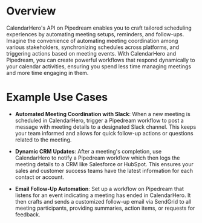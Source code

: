 # Overview

CalendarHero's API on Pipedream enables you to craft tailored scheduling experiences by automating meeting setups, reminders, and follow-ups. Imagine the convenience of automating meeting coordination among various stakeholders, synchronizing schedules across platforms, and triggering actions based on meeting events. With CalendarHero and Pipedream, you can create powerful workflows that respond dynamically to your calendar activities, ensuring you spend less time managing meetings and more time engaging in them.

# Example Use Cases

- **Automated Meeting Coordination with Slack**: When a new meeting is scheduled in CalendarHero, trigger a Pipedream workflow to post a message with meeting details to a designated Slack channel. This keeps your team informed and allows for quick follow-up actions or questions related to the meeting.

- **Dynamic CRM Updates**: After a meeting's completion, use CalendarHero to notify a Pipedream workflow which then logs the meeting details to a CRM like Salesforce or HubSpot. This ensures your sales and customer success teams have the latest information for each contact or account.

- **Email Follow-Up Automation**: Set up a workflow on Pipedream that listens for an event indicating a meeting has ended in CalendarHero. It then crafts and sends a customized follow-up email via SendGrid to all meeting participants, providing summaries, action items, or requests for feedback.

